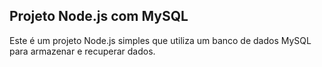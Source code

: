 ## Projeto Node.js com MySQL

Este é um projeto Node.js simples que utiliza um banco de dados MySQL para armazenar e recuperar dados.

